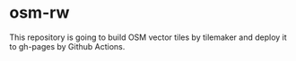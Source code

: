 # osm-rw

This repository is going to build OSM vector tiles by tilemaker and deploy it to gh-pages by Github Actions.
